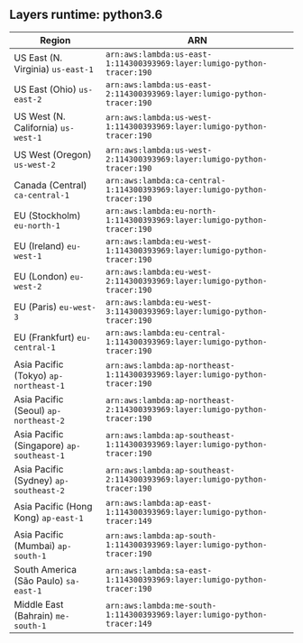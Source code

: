 Layers runtime: python3.6
----
| Region | ARN |
| --- | --- |
|US East (N. Virginia)  `us-east-1`|`arn:aws:lambda:us-east-1:114300393969:layer:lumigo-python-tracer:190`|
|US East (Ohio)  `us-east-2`|`arn:aws:lambda:us-east-2:114300393969:layer:lumigo-python-tracer:190`|
|US West (N. California)  `us-west-1`|`arn:aws:lambda:us-west-1:114300393969:layer:lumigo-python-tracer:190`|
|US West (Oregon)  `us-west-2`|`arn:aws:lambda:us-west-2:114300393969:layer:lumigo-python-tracer:190`|
|Canada (Central)  `ca-central-1`|`arn:aws:lambda:ca-central-1:114300393969:layer:lumigo-python-tracer:190`|
|EU (Stockholm)  `eu-north-1`|`arn:aws:lambda:eu-north-1:114300393969:layer:lumigo-python-tracer:190`|
|EU (Ireland)  `eu-west-1`|`arn:aws:lambda:eu-west-1:114300393969:layer:lumigo-python-tracer:190`|
|EU (London)  `eu-west-2`|`arn:aws:lambda:eu-west-2:114300393969:layer:lumigo-python-tracer:190`|
|EU (Paris)  `eu-west-3`|`arn:aws:lambda:eu-west-3:114300393969:layer:lumigo-python-tracer:190`|
|EU (Frankfurt)  `eu-central-1`|`arn:aws:lambda:eu-central-1:114300393969:layer:lumigo-python-tracer:190`|
|Asia Pacific (Tokyo)  `ap-northeast-1`|`arn:aws:lambda:ap-northeast-1:114300393969:layer:lumigo-python-tracer:190`|
|Asia Pacific (Seoul)  `ap-northeast-2`|`arn:aws:lambda:ap-northeast-2:114300393969:layer:lumigo-python-tracer:190`|
|Asia Pacific (Singapore)  `ap-southeast-1`|`arn:aws:lambda:ap-southeast-1:114300393969:layer:lumigo-python-tracer:190`|
|Asia Pacific (Sydney)  `ap-southeast-2`|`arn:aws:lambda:ap-southeast-2:114300393969:layer:lumigo-python-tracer:190`|
|Asia Pacific (Hong Kong)  `ap-east-1`|`arn:aws:lambda:ap-east-1:114300393969:layer:lumigo-python-tracer:149`|
|Asia Pacific (Mumbai)  `ap-south-1`|`arn:aws:lambda:ap-south-1:114300393969:layer:lumigo-python-tracer:190`|
|South America (São Paulo)  `sa-east-1`|`arn:aws:lambda:sa-east-1:114300393969:layer:lumigo-python-tracer:190`|
|Middle East (Bahrain)  `me-south-1`|`arn:aws:lambda:me-south-1:114300393969:layer:lumigo-python-tracer:149`|
